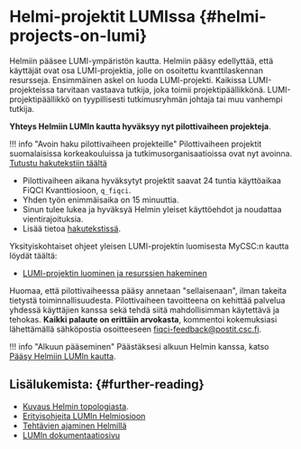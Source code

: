 
# Helmi-projektit LUMIssa {#helmi-projects-on-lumi}

Helmiin pääsee LUMI-ympäristön kautta. Helmiin pääsy edellyttää, että käyttäjät ovat osa 
LUMI-projektia, jolle on osoitettu kvanttilaskennan resursseja. Ensimmäinen askel on luoda 
LUMI-projekti. Kaikissa LUMI-projekteissa tarvitaan vastaava tutkija, joka toimii projektipäällikkönä. 
LUMI-projektipäällikkö on tyypillisesti tutkimusryhmän johtaja tai muu vanhempi tutkija.

**Yhteys Helmiin LUMIn kautta hyväksyy nyt pilottivaiheen projekteja**.

!!! info "Avoin haku pilottivaiheen projekteille"
	Pilottivaiheen projektit suomalaisissa korkeakouluissa ja tutkimusorganisaatioissa ovat nyt avoinna.
	[Tutustu hakutekstiin täältä](https://fiqci.fi/_posts/2022-11-01-Helmi-pilot/)

* Pilottivaiheen aikana hyväksytyt projektit saavat 24 tuntia käyttöaikaa FiQCI Kvanttiosioon, `q_fiqci`.
* Yhden työn enimmäisaika on 15 minuuttia.
* Sinun tulee lukea ja hyväksyä Helmin yleiset käyttöehdot ja noudattaa vientirajoituksia.
* Lisää tietoa [hakutekstissä](https://fiqci.fi/_posts/2022-11-01-Helmi-pilot/).

Yksityiskohtaiset ohjeet yleisen LUMI-projektin luomisesta MyCSC:n kautta löydät täältä:

* [LUMI-projektin luominen ja resurssien hakeminen](../../../accounts/how-to-create-new-project.md#how-to-create-finnish-lumi-projects)

Huomaa, että pilottivaiheessa pääsy annetaan "sellaisenaan", ilman takeita tietystä toiminnallisuudesta.
Pilottivaiheen tavoitteena on kehittää palvelua yhdessä käyttäjien kanssa sekä tehdä siitä
mahdollisimman käytettävä ja tehokas. **Kaikki palaute on erittäin arvokasta**, kommentoi kokemuksiasi
lähettämällä sähköpostia osoitteeseen [fiqci-feedback@postit.csc.fi](mailto:fiqci-feedback@postit.csc.fi).

!!! info "Alkuun pääseminen"
	Päästäksesi alkuun Helmin kanssa, katso
	[Pääsy Helmiin LUMIn kautta](helmi-from-lumi.md).

## Lisälukemista: {#further-reading}

* [Kuvaus Helmin topologiasta](helmi-specs.md).
* [Erityisohjeita LUMIn Helmiosioon](fiqci-partition.md)
* [Tehtävien ajaminen Helmillä](running-on-helmi.md)
* [LUMIn dokumentaatiosivu](https://docs.lumi-supercomputer.eu/)
